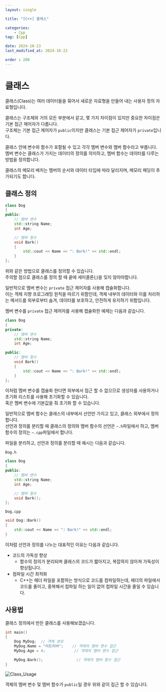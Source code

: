 ```yaml
---
layout: single

title: "[C++] 클래스"

categories:
    - Cpp
tag: [Cpp]

date: 2024-10-23
last_modified_at: 2024-10-23

order : 200
---
```


# 클래스

클래스(Class)는 여러 데이터들을 묶어서 새로운 자료형을 만들어 내는 사용자 정의 자료형입니다.

클래스는 구조체와 거의 모든 부분에서 같고, 몇 가지 차이점이 있지만 중요한 차이점은 기본 접근 제어자가 다릅니다.  
구조체는 기본 접근 제어자가 `public`이지만 클래스는 기본 접근 제어자가 `private`입니다.

클래스 안에 변수와 함수가 포함될 수 있고 각각 멤버 변수와 멤버 함수라고 부릅니다.  
멤버 변수는 클래스가 가지는 데이터의 정의를 의미하고, 멤버 함수는 데이터를 다루는 방법을 정의합니다.

클래스의 메모리 배치는 멤버의 순서와 데이터 타입에 따라 달리지며, 메모리 패딩이 추가되기도 합니다.



## 클래스 정의

```cpp
class Dog
{
public:
    // 멤버 변수
    std::string Name;
    int Age;

    // 멤버 함수
    void Bark()
    {
        std::cout << Name << ": Bark!" << std::endl;
    }
};
```

위와 같은 방법으로 클래스를 정의할 수 있습니다.  
주의할 점으로 클래스를 정의 할 때 끝에 세미콜론(;)을 잊지 않아야합니다.

일반적으로 멤버 변수는 `private` 접근 제어자를 사용해 캡슐화합니다.  
이는 객체 지향 프로그래밍 원칙을 따르기 위함인데, 객체 내부의 데이터와 이를 처리하는 메서드를 외부로부터 숨겨, 데이터를 보호하고, 안전하게 유지하기 위함입니다.

멤버 변수를 `private` 접근 제어자를 사용해 캡슐화한 예제는 다음과 같습니다.

```cpp
class Dog
{
private:
    // 멤버 변수
    std::string Name;
    int Age;

public:
    // 멤버 함수
    void Bark()
    {
        std::cout << Name << ": Bark!" << std::endl;
    }
};
```

이처럼 멤버 변수를 캡슐화 한다면 외부에서 접근 할 수 없으므로 생성자를 사용하거나 초기화 리스트를 사용해 초기화할 수 있습니다.  
혹은 멤버 변수에 기본값을 줘 초기화 할 수 있습니다.

일반적으로 멤버 함수는 클래스의 내부에서 선언만 가지고 있고, 클래스 외부에서 정의합니다.  
선언과 정의를 분리할 때 클래스의 정의와 멤버 함수의 선언은 `~.h`파일에서 하고, 멤버 함수의 정의는 `~.cpp`파일에서 합니다.

파일을 분리하고, 선언과 정의를 분리할 때 예시는 다음과 같습니다.

`Dog.h`
```cpp 
class Dog
{
public:
    // 멤버 변수
    std::string Name;
    int Age;

    // 멤버 함수
    void Bark();
};
```

`Dog.cpp`
```cpp
void Dog::Bark()
{
    std::cout << Name << ": Bark!" << std::endl;
}
```

이처럼 선언과 정의를 나누는 대표적인 이유는 다음과 같습니다.

+ 코드의 가독성 향상
  - 함수의 정의가 분리되며 클래스의 코드가 짧아지고, 복잡하지 않아져 가독성이 향상됩니다.
+ 컴파일 시간 최적화
  - C++는 헤더 파일을 포함하는 방식으로 코드를 컴파일하는데, 헤더의 파일에서 코드를 줄이고, 중복해서 컴파일 하는 일이 없어 컴파일 시간을 줄일 수 있습니다.

## 사용법

클래스 정의에서 만든 클래스를 사용해보겠습니다.

```cpp
int main()
{
    Dog MyDog;  // 객체 생성
    MyDog.Name = "리트리버";    // 객체의 멤버 변수 접근
    MyDog.Age = 4;             // 객체의 멤버 변수 접근

    MyDog.Bark();               // 객체의 멤버 함수 접근
}
```

![Class_Usage]({{site.url}}/images/cpp/cpp/2024-10-23-Class/Class_Usage.PNG)

객체의 멤버 변수 및 멤버 함수가 `public`일 경우 위와 같이 접근 할 수 있습니다.